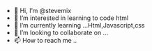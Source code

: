 - 👋 Hi, I’m @stevemix
- 👀 I’m interested in learning to code html
- 🌱 I’m currently learning ...Html,Javascript,css 
- 💞️ I’m looking to collaborate on ...
- 📫 How to reach me ..

<!---
stevemix/stevemix is a ✨ special ✨ repository because its `README.md` (this file) appears on your GitHub profile.
You can click the Preview link to take a look at your changes.
--->
